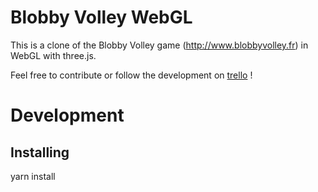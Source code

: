 Blobby Volley WebGL
===================

This is a clone of the Blobby Volley game (http://www.blobbyvolley.fr) in WebGL with three.js.

Feel free to contribute or follow the development on [trello][1] !

# Development

## Installing

yarn install


[1]: https://trello.com/b/08zk3eEw/blobby-volley-webgl
